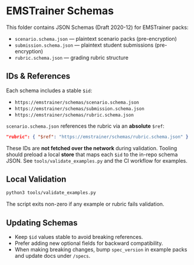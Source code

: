
# EMSTrainer Schemas

This folder contains JSON Schemas (Draft 2020-12) for EMSTrainer packs:

- `scenario.schema.json` — plaintext scenario packs (pre-encryption)
- `submission.schema.json` — plaintext student submissions (pre-encryption)
- `rubric.schema.json` — grading rubric structure

## IDs & References
Each schema includes a stable `$id`:

- `https://emstrainer/schemas/scenario.schema.json`
- `https://emstrainer/schemas/submission.schema.json`
- `https://emstrainer/schemas/rubric.schema.json`

`scenario.schema.json` references the rubric via an **absolute** `$ref`:

```json
"rubric": { "$ref": "https://emstrainer/schemas/rubric.schema.json" }
```

These IDs are **not fetched over the network** during validation. Tooling should
preload a local **store** that maps each `$id` to the in-repo schema JSON. See
`tools/validate_examples.py` and the CI workflow for examples.

## Local Validation
```bash
python3 tools/validate_examples.py
```

The script exits non-zero if any example or rubric fails validation.

## Updating Schemas
- Keep `$id` values stable to avoid breaking references.
- Prefer adding new optional fields for backward compatibility.
- When making breaking changes, bump `spec_version` in example packs and update docs under `/specs`.
